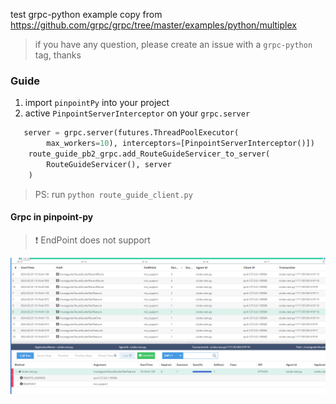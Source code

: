 test grpc-python example copy from https://github.com/grpc/grpc/tree/master/examples/python/multiplex

> if you have any question, please create an issue with a `grpc-python` tag, thanks  


### Guide 

1. import `pinpointPy` into your project
2. active `PinpointServerInterceptor` on your `grpc.server`
```py
   server = grpc.server(futures.ThreadPoolExecutor(
        max_workers=10), interceptors=[PinpointServerInterceptor()])
    route_guide_pb2_grpc.add_RouteGuideServicer_to_server(
        RouteGuideServicer(), server
    )
```

>PS: run `python route_guide_client.py`

#### Grpc in pinpoint-py

> ❗ EndPoint does not support

![pinpoint.py.grpc](pinpoint.py.grpc.png)

